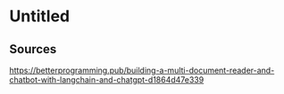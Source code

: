 # Untitled

## Sources
https://betterprogramming.pub/building-a-multi-document-reader-and-chatbot-with-langchain-and-chatgpt-d1864d47e339
